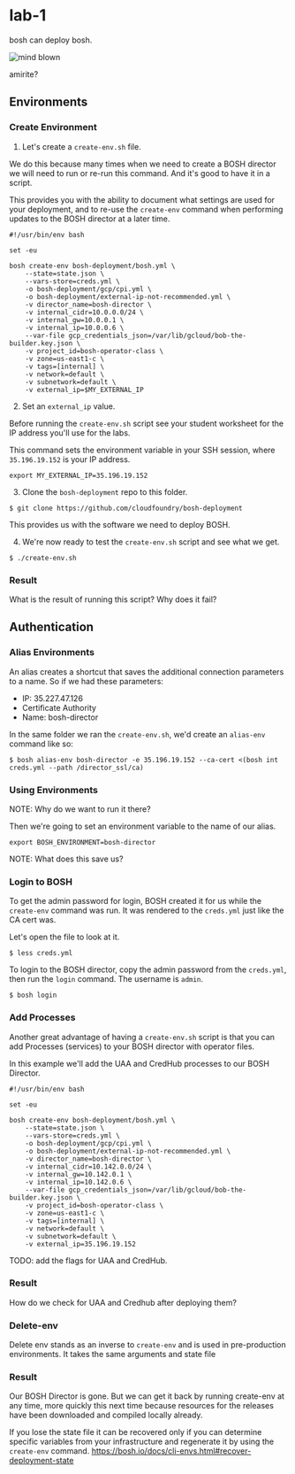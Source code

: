 # lab-1

bosh can deploy bosh.

![mind blown][mind-blown]

amirite?

## Environments

### Create Environment

1. Let's create a `create-env.sh` file.  

We do this because many times when we need to create a BOSH director we will
need to run or re-run this command.  And it's good to have it in a script.

This provides you with the ability to document what settings are used for your
deployment, and to re-use the `create-env` command when performing updates to
the BOSH director at a later time.

```
#!/usr/bin/env bash

set -eu

bosh create-env bosh-deployment/bosh.yml \
    --state=state.json \
    --vars-store=creds.yml \
    -o bosh-deployment/gcp/cpi.yml \
    -o bosh-deployment/external-ip-not-recommended.yml \
    -v director_name=bosh-director \
    -v internal_cidr=10.0.0.0/24 \
    -v internal_gw=10.0.0.1 \
    -v internal_ip=10.0.0.6 \
    --var-file gcp_credentials_json=/var/lib/gcloud/bob-the-builder.key.json \
    -v project_id=bosh-operator-class \
    -v zone=us-east1-c \
    -v tags=[internal] \
    -v network=default \
    -v subnetwork=default \
    -v external_ip=$MY_EXTERNAL_IP
```

2. Set an `external_ip` value.

Before running the `create-env.sh` script see your student worksheet for the IP
address you'll use for the labs.

This command sets the environment variable in your SSH session, where
`35.196.19.152` is your IP address.

```
export MY_EXTERNAL_IP=35.196.19.152
```

3. Clone the `bosh-deployment` repo to this folder.

```
$ git clone https://github.com/cloudfoundry/bosh-deployment
```

This provides us with the software we need to deploy BOSH.

4. We're now ready to test the `create-env.sh` script and see what we get.

```
$ ./create-env.sh
```

### Result

What is the result of running this script?  Why does it fail?

## Authentication

### Alias Environments

An alias creates a shortcut that saves the additional connection parameters to a name.  So if we had these parameters:

  * IP: 35.227.47.126
  * Certificate Authority
  * Name: bosh-director

In the same folder we ran the `create-env.sh`, we'd create an `alias-env` command like so:

```
$ bosh alias-env bosh-director -e 35.196.19.152 --ca-cert <(bosh int creds.yml --path /director_ssl/ca)
```

### Using Environments

NOTE: Why do we want to run it there?

Then we're going to set an environment variable to the name of our alias.

```
export BOSH_ENVIRONMENT=bosh-director
```

NOTE: What does this save us?

### Login to BOSH

To get the admin password for login, BOSH created it for us while the `create-env` command was run.  It was rendered to the `creds.yml` just like the CA cert was.

Let's open the file to look at it.

```
$ less creds.yml
```

To login to the BOSH director, copy the admin password from the `creds.yml`, then run the `login` command.  The username is `admin`.

```
$ bosh login
```

### Add Processes

Another great advantage of having a `create-env.sh` script is that you can add Processes
(services) to your BOSH director with operator files.

In this example we'll add the UAA and CredHub processes to our BOSH Director.

```
#!/usr/bin/env bash

set -eu

bosh create-env bosh-deployment/bosh.yml \
    --state=state.json \
    --vars-store=creds.yml \
    -o bosh-deployment/gcp/cpi.yml \
    -o bosh-deployment/external-ip-not-recommended.yml \    
    -v director_name=bosh-director \
    -v internal_cidr=10.142.0.0/24 \
    -v internal_gw=10.142.0.1 \
    -v internal_ip=10.142.0.6 \
    --var-file gcp_credentials_json=/var/lib/gcloud/bob-the-builder.key.json \
    -v project_id=bosh-operator-class \
    -v zone=us-east1-c \
    -v tags=[internal] \
    -v network=default \
    -v subnetwork=default \
    -v external_ip=35.196.19.152
```

TODO: add the flags for UAA and CredHub.

### Result

How do we check for UAA and Credhub after deploying them?

### Delete-env

Delete env stands as an inverse to `create-env` and is used in pre-production
environments.  It takes the same arguments and state file

### Result

Our BOSH Director is gone.  But we can get it back by running create-env at any
time, more quickly this next time because resources for the releases have been
downloaded and compiled locally already.

If you lose the state file it can be recovered only if you can determine specific
variables from your infrastructure and regenerate it by using the `create-env`
command.
https://bosh.io/docs/cli-envs.html#recover-deployment-state

[mind-blown]: https://github.com/starkandwayne/operator-workshop/raw/master/images/mind-blown.gif "Mind Blown"
